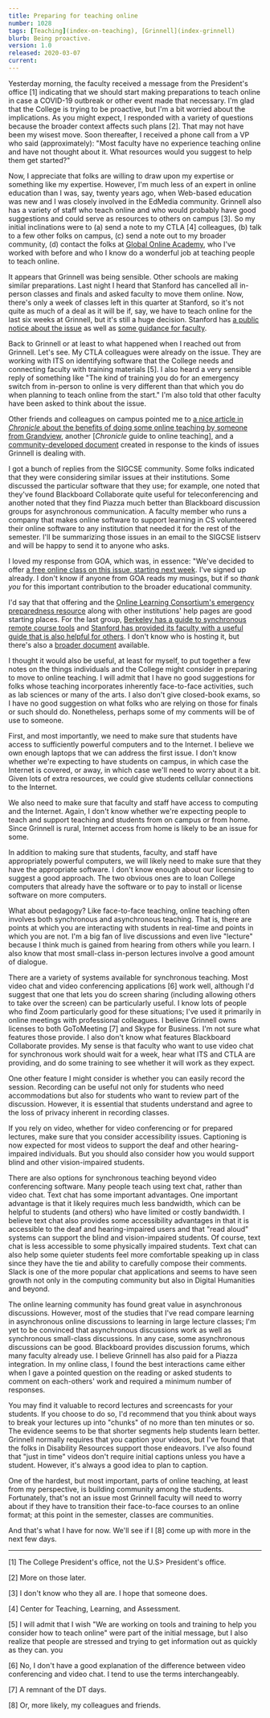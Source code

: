 ```yaml
---
title: Preparing for teaching online
number: 1028
tags: [Teaching](index-on-teaching), [Grinnell](index-grinnell)
blurb: Being proactive.
version: 1.0
released: 2020-03-07 
current: 
---
```

Yesterday morning, the faculty received a message from the President's
office [1] indicating that we should start making preparations to
teach online in case a COVID-19 outbreak or other event made that
necessary.  I'm glad that the College is trying to be proactive,
but I'm a bit worried about the implications.  As you might expect,
I responded with a variety of questions because the broader context
affects such plans [2].  That may not have been my wisest move.
Soon thereafter, I received a phone call from a VP who said
(approximately): "Most faculty have no experience teaching online
and have not thought about it.  What resources would you suggest
to help them get started?"

Now, I appreciate that folks are willing to draw upon my expertise
or something like my expertise.  However, I'm much less of an expert
in online education than I was, say, twenty years ago, when Web-based
education was new and I was closely involved in the EdMedia community.
Grinnell also has a variety of staff who teach online and who would
probably have good suggestions and could serve as resources to
others on campus [3].  So my initial inclinations were to (a) send
a note to my CTLA [4] colleagues, (b) talk to a few other folks on
campus, (c) send a note out to my broader community, (d) contact
the folks at [Global Online Academy](https://globalonlineacademy.org/),
who I've worked with before and who I know do a wonderful job at
teaching people to teach online.

It appears that Grinnell was being sensible.  Other schools are
making similar preparations.  Last night I heard that Stanford has
cancelled all in-person classes and finals and asked faculty to
move them online.  Now, there's only a week of classes left in this
quarter at Stanford, so it's not quite as much of a deal as it will
be if, say, we have to teach online for the last six weeks at
Grinnell, but it's still a huge decision.  Stanford has [a public
notice about the issue](https://teachanywhere.stanford.edu/) as
well as [some guidance for faculty](https://teachanywhere.stanford.edu/).

Back to Grinnell or at least to what happened when I reached out
from Grinnell.  Let's see.  My CTLA colleagues were already on the
issue.  They are working with ITS on identifying software that the
College needs and connecting faculty with training materials [5].
I also heard a very sensible reply of something like "The kind of
training you do for an emergency switch from in-person to online
is very different than that which you do when planning to teach
online from the start."  I'm also told that other faculty have been
asked to think about the issue.

Other friends and colleagues on campus pointed me to [a nice article
in _Chronicle_ about the benefits of doing some online teaching by
someone from
Grandview](https://www.chronicle.com/article/Teaching-Online-Will-Make-You/247031), another [_Chronicle_ guide to online teaching], and
a [community-developed document](https://docs.google.com/document/d/1NyrEU7n6IUl5rgGiflx_dK8CrdoB2bwyyl9XG-H7iw8/) created in response to the kinds of issues
Grinnell is dealing with.

I got a bunch of replies from the SIGCSE community.  Some folks
indicated that they were considering similar issues at their
institutions.  Some discussed the particular software that they
use; for example, one noted that they've found Blackboard Collaborate
quite useful for teleconferencing and another noted that they find
Piazza much better than Blackboard discussion groups for asynchronous
communication.  A faculty member who runs a company that makes online
software to support learning in CS volunteered their online software to
any institution that needed it for the rest of the semester.  I'll
be summarizing those issues in an email to the SIGCSE listserv and
will be happy to send it to anyone who asks.

I loved my response from GOA, which was, in essence: "We've decided
to offer [a free online class on this issue, starting next
week](https://globalonlineacademy.org/what-we-do/educator-courses/designing-for-online-learning).
I've signed up already.  I don't know if anyone from GOA reads my
musings, but if so *thank you* for this important contribution to
the broader educational community.

I'd say that that offering and the [Online Learning
Consortium's emergency preparedness
resource](https://onlinelearningconsortium.org/about/continuity-planning-emergency-preparedness-resources/)
along with other institutions' help pages are good starting places.  For
the last group, [Berkeley has a guide to synchronous remote course tools](https://docs.google.com/document/d/1BegghqpCDo8YjZr9nIH5qN49GO8ssgwZSVKQt2Pp4dI/edit)
and [Stanford has provided its faculty with a useful guide that is also
helpful for others](https://teachanywhere.stanford.edu/).  I don't know who
is hosting it, but there's also 
a [broader document](https://docs.google.com/document/d/1NyrEU7n6IUl5rgGiflx_dK8CrdoB2bwyyl9XG-H7iw8/) available.

I thought it would also be useful, at least for myself, to put
together a few notes on the things individuals and the College might
consider in preparing to move to online teaching.  I will admit
that I have no good suggestions for folks whose teaching incorporates
inherently face-to-face activities, such as lab sciences or many
of the arts.  I also don't give closed-book exams, so I have no
good suggestion on what folks who are relying on those for finals
or such should do.  Nonetheless, perhaps some of my comments will
be of use to someone.

First, and most importantly, we need to make sure that students
have access to sufficiently powerful computers and to the Internet.
I believe we own enough laptops that we can address the first issue.
I don't know whether we're expecting to have students on campus,
in which case the Internet is covered, or away, in which case we'll
need to worry about it a bit.  Given lots of extra resources, we
could give students cellular connections to the Internet.

We also need to make sure that faculty and staff have access to
computing and the Internet.  Again, I don't know whether we're
expecting people to teach and support teaching and students from
on campus or from home.  Since Grinnell is rural, Internet access
from home is likely to be an issue for some.

In addition to making sure that students, faculty, and staff have
appropriately powerful computers, we will likely need to make sure
that they have the appropriate software.  I don't know enough about
our licensing to suggest a good approach. The two obvious ones are
to loan College computers that already have the software or to pay
to install or license software on more computers.

What about pedagogy?  Like face-to-face teaching, online teaching often
involves both synchronous and asynchronous teaching.  That is, there are
points at which you are interacting with students in real-time and points
in which you are not.  I'm a big fan of live discussions and even live
"lecture" because I think much is gained from hearing from others while
you learn.  I also know that most small-class in-person lectures involve
a good amount of dialogue.

There are a variety of systems available for synchronous teaching.
Most video chat and video conferencing applications [6] work well, although I'd suggest that
one that lets you do screen sharing (including allowing others to
take over the screen) can be particularly useful.  I know lots of
people who find Zoom particularly good for these situations; I've
used it primarily in online meetings with professional colleagues.
I believe Grinnell owns licenses to both GoToMeeting [7] and Skype
for Business.  I'm not sure what features those provide.  I also
don't know what features Blackboard Collaborate provides.  My sense
is that faculty who want to use video chat for synchronous work should
wait for a week, hear what ITS and CTLA are providing, and do some
training to see whether it will work as they expect.

One other feature I might consider is whether you can easily record
the session.  Recording can be useful not only for students who need
accommodations but also for students who want to review part of the
discussion.  However, it is essential that students understand and
agree to the loss of privacy inherent in recording classes.

If you rely on video, whether for video conferencing or for prepared
lectures, make sure that you consider accessibility issues.  Captioning
is now expected for most videos to support the deaf and other
hearing-impaired individuals.  But you should also consider
how you would support blind and other vision-impaired students.

There are also options for synchronous teaching beyond video
conferencing software.  Many people teach using text chat, rather
than video chat.  Text chat has some important advantages.  One
important advantage is that it likely requires much less bandwidth,
which can be helpful to students (and others) who have limited or
costly bandwidth.  I believe text chat also provides some accessibility
advantages in that it is accessible to the deaf and hearing-impaired
users and that "read aloud" systems can support the blind and
vision-impaired students.  Of course, text chat is less accessible
to some physically impaired students.  Text chat can also help some
quieter students feel more comfortable speaking up in class since
they have the tie and ability to carefully compose their comments.
Slack is one of the more popular chat applications and seems to
have seen growth not only in the computing community but also in
Digital Humanities and beyond.

The online learning community has found great value in asynchronous
discussions.  However, most of the studies that I've read compare
learning in asynchronous online discussions to learning in large
lecture classes; I'm yet to be convinced that asynchronous discussions
work as well as synchronous small-class discussions.  In any case,
some asynchronous discussions can be good.  Blackboard provides
discussion forums, which many faculty already use.  I believe
Grinnell has also paid for a Piazza integration.  In my online class,
I found the best interactions came either when I gave a pointed
question on the reading or asked students to comment on each-others'
work and required a minimum number of responses.

You may find it valuable to record lectures and screencasts
for your students.  If you choose to do so, I'd recommend that you
think about ways to break your lectures up into "chunks" of no more
than ten minutes or so.  The evidence seems to be that shorter
segments help students learn better.  Grinnell normally requires
that you caption your videos, but I've found that the folks in
Disability Resources support those endeavors.  I've also found that
"just in time" videos don't require initial captions unless you
have a student.  However, it's always a good idea to plan to caption.

One of the hardest, but most important, parts of online teaching,
at least from my perspective, is building community among the
students.  Fortunately, that's not an issue most Grinnell faculty
will need to worry about if they have to transition their face-to-face
courses to an online format; at this point in the semester, classes
are communities.

And that's what I have for now.  We'll see if I [8] come up with more in the
next few days.

---

[1] The College President's office, not the U.S> President's office.

[2] More on those later.

[3] I don't know who they all are.  I hope that someone does.

[4] Center for Teaching, Learning, and Assessment.

[5] I will admit that I wish "We are working on tools and training to help
you consider how to teach online" were part of the initial message, but
I also realize that people are stressed and trying to get information
out as quickly as they can.
you 

[6] No, I don't have a good explanation of the difference between video
conferencing and video chat.  I tend to use the terms interchangeably.

[7] A remnant of the DT days.

[8] Or, more likely, my colleagues and friends.
